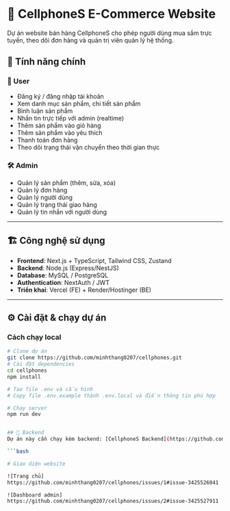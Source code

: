 # 📱 CellphoneS E-Commerce Website  


Dự án website bán hàng CellphoneS cho phép người dùng mua sắm trực tuyến, theo dõi đơn hàng và quản trị viên quản lý hệ thống.  

## 🚀 Tính năng chính

### 👤 User
- Đăng ký / đăng nhập tài khoản  
- Xem danh mục sản phẩm, chi tiết sản phẩm  
- Bình luận sản phẩm  
- Nhắn tin trực tiếp với admin (realtime)  
- Thêm sản phẩm vào giỏ hàng  
- Thêm sản phẩm vào yêu thích  
- Thanh toán đơn hàng  
- Theo dõi trạng thái vận chuyển theo thời gian thực  


### 🛠️ Admin
- Quản lý sản phẩm (thêm, sửa, xóa)  
- Quản lý đơn hàng  
- Quản lý người dùng  
- Quản lý trạng thái giao hàng  
- Quản lý tin nhắn với người dùng  

---

## 🏗️ Công nghệ sử dụng
- **Frontend**: Next.js + TypeScript, Tailwind CSS, Zustand  
- **Backend**: Node.js (Express/NestJS)  
- **Database**: MySQL / PostgreSQL  
- **Authentication**: NextAuth / JWT  
- **Triển khai**: Vercel (FE) + Render/Hostinger (BE)  

---

## ⚙️ Cài đặt & chạy dự án

### Cách chạy local
```bash
# Clone dự án
git clone https://github.com/minhthang0207/cellphones.git
# Cài đặt dependencies
cd cellphones
npm install

# Tạo file .env và cấu hình
# Copy file .env.example thành .env.local và điền thông tin phù hợp

# Chạy server
npm run dev


## 🔗 Backend
Dự án này cần chạy kèm backend: [CellphoneS Backend](https://github.com/minhthang0207/cellphones_BE)  

```bash

# Giao diện website

![Trang chủ]
https://github.com/minhthang0207/cellphones/issues/1#issue-3425526041

![Dashboard admin]
https://github.com/minhthang0207/cellphones/issues/2#issue-3425527911